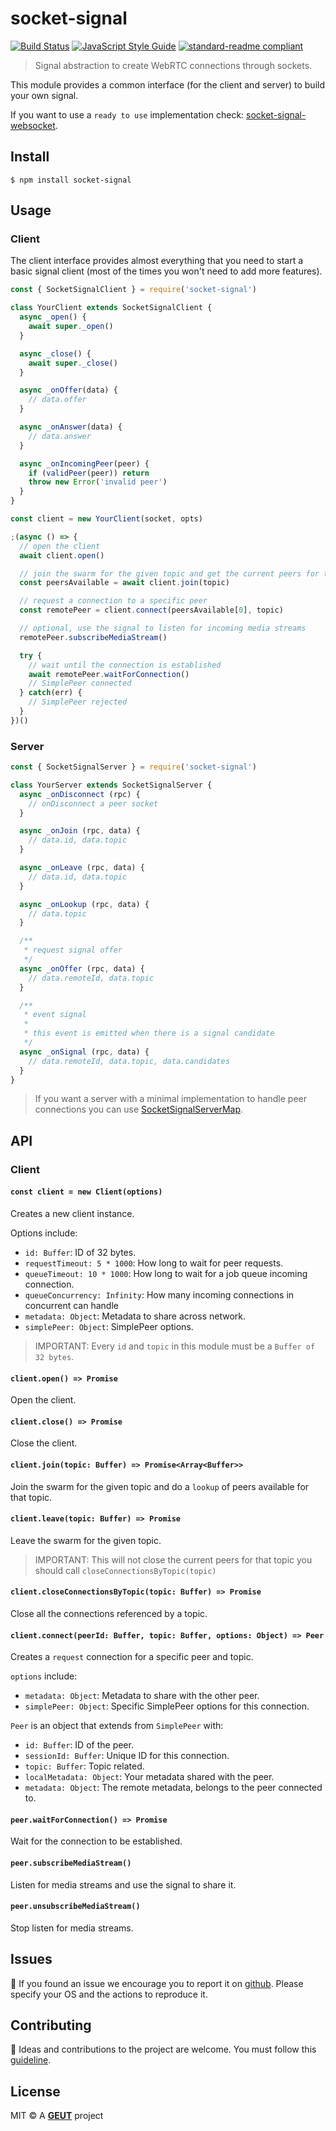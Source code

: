 # socket-signal

[![Build Status](https://travis-ci.com/geut/socket-signal.svg?branch=master)](https://travis-ci.com/geut/socket-signal)
[![JavaScript Style Guide](https://img.shields.io/badge/code_style-standard-brightgreen.svg)](https://standardjs.com)
[![standard-readme compliant](https://img.shields.io/badge/readme%20style-standard-brightgreen.svg?style=flat-square)](https://github.com/RichardLitt/standard-readme)

> Signal abstraction to create WebRTC connections through sockets.

This module provides a common interface (for the client and server) to build your own signal.

If you want to use a `ready to use` implementation check: [socket-signal-websocket](https://github.com/geut/socket-signal-websocket).

## <a name="install"></a> Install

```
$ npm install socket-signal
```

## <a name="usage"></a> Usage

### Client

The client interface provides almost everything that you need to start a basic signal client (most of the times you won't need to add more features).

```javascript
const { SocketSignalClient } = require('socket-signal')

class YourClient extends SocketSignalClient {
  async _open() {
    await super._open()
  }

  async _close() {
    await super._close()
  }

  async _onOffer(data) {
    // data.offer
  }

  async _onAnswer(data) {
    // data.answer
  }

  async _onIncomingPeer(peer) {
    if (validPeer(peer)) return
    throw new Error('invalid peer')
  }
}

const client = new YourClient(socket, opts)

;(async () => {
  // open the client
  await client.open()

  // join the swarm for the given topic and get the current peers for that topic
  const peersAvailable = await client.join(topic)

  // request a connection to a specific peer
  const remotePeer = client.connect(peersAvailable[0], topic)

  // optional, use the signal to listen for incoming media streams
  remotePeer.subscribeMediaStream()

  try {
    // wait until the connection is established
    await remotePeer.waitForConnection()
    // SimplePeer connected
  } catch(err) {
    // SimplePeer rejected
  }
})()
```

### Server

```javascript
const { SocketSignalServer } = require('socket-signal')

class YourServer extends SocketSignalServer {
  async _onDisconnect (rpc) {
    // onDisconnect a peer socket
  }

  async _onJoin (rpc, data) {
    // data.id, data.topic
  }

  async _onLeave (rpc, data) {
    // data.id, data.topic
  }

  async _onLookup (rpc, data) {
    // data.topic
  }

  /**
   * request signal offer
   */
  async _onOffer (rpc, data) {
    // data.remoteId, data.topic
  }

  /**
   * event signal
   *
   * this event is emitted when there is a signal candidate
   */
  async _onSignal (rpc, data) {
    // data.remoteId, data.topic, data.candidates
  }
}
```

> If you want a server with a minimal implementation to handle peer connections you can use [SocketSignalServerMap](lib/server-map.js).

## API

### Client

#### `const client = new Client(options)`

Creates a new client instance.

Options include:

- `id: Buffer`: ID of 32 bytes.
- `requestTimeout: 5 * 1000`: How long to wait for peer requests.
- `queueTimeout: 10 * 1000`: How long to wait for a job queue incoming connection.
- `queueConcurrency: Infinity`: How many incoming connections in concurrent can handle
- `metadata: Object`: Metadata to share across network.
- `simplePeer: Object`: SimplePeer options.

> IMPORTANT: Every `id` and `topic` in this module must be a `Buffer of 32 bytes`.

#### `client.open() => Promise`

Open the client.

#### `client.close() => Promise`

Close the client.

#### `client.join(topic: Buffer) => Promise<Array<Buffer>>`

Join the swarm for the given topic and do a `lookup` of peers available for that topic.

#### `client.leave(topic: Buffer) => Promise`

Leave the swarm for the given topic.

> IMPORTANT: This will not close the current peers for that topic you should call `closeConnectionsByTopic(topic)`

#### `client.closeConnectionsByTopic(topic: Buffer) => Promise`

Close all the connections referenced by a topic.

#### `client.connect(peerId: Buffer, topic: Buffer, options: Object) => Peer`

Creates a `request` connection for a specific peer and topic.

`options` include:

- `metadata: Object`: Metadata to share with the other peer.
- `simplePeer: Object`: Specific SimplePeer options for this connection.

`Peer` is an object that extends from `SimplePeer` with:

- `id: Buffer`: ID of the peer.
- `sessionId: Buffer`: Unique ID for this connection.
- `topic: Buffer`: Topic related.
- `localMetadata: Object`: Your metadata shared with the peer.
- `metadata: Object`: The remote metadata, belongs to the peer connected to.

#### `peer.waitForConnection() => Promise`

Wait for the connection to be established.

#### `peer.subscribeMediaStream()`

Listen for media streams and use the signal to share it.

#### `peer.unsubscribeMediaStream()`

Stop listen for media streams.

## <a name="issues"></a> Issues

:bug: If you found an issue we encourage you to report it on [github](https://github.com/geut/socket-signal/issues). Please specify your OS and the actions to reproduce it.

## <a name="contribute"></a> Contributing

:busts_in_silhouette: Ideas and contributions to the project are welcome. You must follow this [guideline](https://github.com/geut/socket-signal/blob/master/CONTRIBUTING.md).

## License

MIT © A [**GEUT**](http://geutstudio.com/) project
